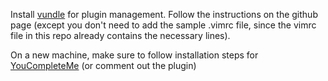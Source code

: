 Install [vundle](https://github.com/VundleVim/Vundle.vim) for plugin management. Follow the instructions on the github page (except you don't need to add the sample .vimrc file, since the vimrc file in this repo already contains the necessary lines).

On a new machine, make sure to follow installation steps for [YouCompleteMe](https://vimawesome.com/plugin/youcompleteme) (or comment out the plugin)


